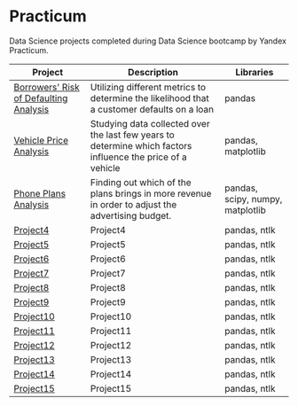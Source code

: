 # Practicum
Data Science projects completed during Data Science bootcamp by Yandex Practicum.

|Project |Description	|Libraries|
| ------ | ------ | ------ |
|[Borrowers' Risk of Defaulting Analysis](https://github.com/atikhomirovs/Practicum/tree/Project1) | Utilizing different metrics to determine the likelihood that a customer defaults on a loan | pandas |
|[Vehicle Price Analysis](https://github.com/atikhomirovs/Practicum/tree/Project2) | Studying data collected over the last few years to determine which factors influence the price of a vehicle | pandas, matplotlib |
|[Phone Plans Analysis](https://github.com/atikhomirovs/Practicum/tree/Project3) | Finding out which of the plans brings in more revenue in order to adjust the advertising budget. | pandas, scipy, numpy, matplotlib |
|[Project4](https://github.com/atikhomirovs/Practicum/tree/Project4) | Project4 | pandas, ntlk |
|[Project5](https://github.com/atikhomirovs/Practicum/tree/Project5) | Project5 | pandas, ntlk |
|[Project6](https://github.com/atikhomirovs/Practicum/tree/Project6) | Project6 | pandas, ntlk |
|[Project7](https://github.com/atikhomirovs/Practicum/tree/Project7) | Project7 | pandas, ntlk |
|[Project8](https://github.com/atikhomirovs/Practicum/tree/Project8) | Project8 | pandas, ntlk |
|[Project9](https://github.com/atikhomirovs/Practicum/tree/Project9) | Project9 | pandas, ntlk |
|[Project10](https://github.com/atikhomirovs/Practicum/tree/Project10) | Project10 | pandas, ntlk |
|[Project11](https://github.com/atikhomirovs/Practicum/tree/Project11) | Project11 | pandas, ntlk |
|[Project12](https://github.com/atikhomirovs/Practicum/tree/Project12) | Project12 | pandas, ntlk |
|[Project13](https://github.com/atikhomirovs/Practicum/tree/Project13) | Project13 | pandas, ntlk |
|[Project14](https://github.com/atikhomirovs/Practicum/tree/Project14) | Project14 | pandas, ntlk |
|[Project15](https://github.com/atikhomirovs/Practicum/tree/Project15) | Project15 | pandas, ntlk |
